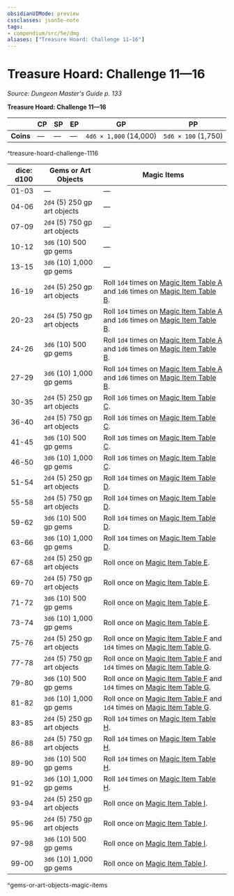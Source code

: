 ```yaml
---
obsidianUIMode: preview
cssclasses: json5e-note
tags:
- compendium/src/5e/dmg
aliases: ["Treasure Hoard: Challenge 11—16"]
---
```

# Treasure Hoard: Challenge 11—16
*Source: Dungeon Master's Guide p. 133* 

**Treasure Hoard: Challenge 11—16**

|  | CP | SP | EP | GP | PP |
|--|----|----|----|----|----|
| **Coins** | — | — | — | `4d6 × 1,000` (14,000) | `5d6 × 100` (1,750) |
^treasure-hoard-challenge-1116

| dice: d100 | Gems or Art Objects | Magic Items |
|------------|---------------------|-------------|
| 01-03 | — | — |
| 04-06 | `2d4` (5) 250 gp art objects | — |
| 07-09 | `2d4` (5) 750 gp art objects | — |
| 10-12 | `3d6` (10) 500 gp gems | — |
| 13-15 | `3d6` (10) 1,000 gp gems | — |
| 16-19 | `2d4` (5) 250 gp art objects | Roll `1d4` times on [Magic Item Table A](compendium/tables/magic-item-table-a.md) and `1d6` times on [Magic Item Table B](compendium/tables/magic-item-table-b.md). |
| 20-23 | `2d4` (5) 750 gp art objects | Roll `1d4` times on [Magic Item Table A](compendium/tables/magic-item-table-a.md) and `1d6` times on [Magic Item Table B](compendium/tables/magic-item-table-b.md). |
| 24-26 | `3d6` (10) 500 gp gems | Roll `1d4` times on [Magic Item Table A](compendium/tables/magic-item-table-a.md) and `1d6` times on [Magic Item Table B](compendium/tables/magic-item-table-b.md). |
| 27-29 | `3d6` (10) 1,000 gp gems | Roll `1d4` times on [Magic Item Table A](compendium/tables/magic-item-table-a.md) and `1d6` times on [Magic Item Table B](compendium/tables/magic-item-table-b.md). |
| 30-35 | `2d4` (5) 250 gp art objects | Roll `1d6` times on [Magic Item Table C](compendium/tables/magic-item-table-c.md). |
| 36-40 | `2d4` (5) 750 gp art objects | Roll `1d6` times on [Magic Item Table C](compendium/tables/magic-item-table-c.md). |
| 41-45 | `3d6` (10) 500 gp gems | Roll `1d6` times on [Magic Item Table C](compendium/tables/magic-item-table-c.md). |
| 46-50 | `3d6` (10) 1,000 gp gems | Roll `1d6` times on [Magic Item Table C](compendium/tables/magic-item-table-c.md). |
| 51-54 | `2d4` (5) 250 gp art objects | Roll `1d4` times on [Magic Item Table D](compendium/tables/magic-item-table-d.md). |
| 55-58 | `2d4` (5) 750 gp art objects | Roll `1d4` times on [Magic Item Table D](compendium/tables/magic-item-table-d.md). |
| 59-62 | `3d6` (10) 500 gp gems | Roll `1d4` times on [Magic Item Table D](compendium/tables/magic-item-table-d.md). |
| 63-66 | `3d6` (10) 1,000 gp gems | Roll `1d4` times on [Magic Item Table D](compendium/tables/magic-item-table-d.md). |
| 67-68 | `2d4` (5) 250 gp art objects | Roll once on [Magic Item Table E](compendium/tables/magic-item-table-e.md). |
| 69-70 | `2d4` (5) 750 gp art objects | Roll once on [Magic Item Table E](compendium/tables/magic-item-table-e.md). |
| 71-72 | `3d6` (10) 500 gp gems | Roll once on [Magic Item Table E](compendium/tables/magic-item-table-e.md). |
| 73-74 | `3d6` (10) 1,000 gp gems | Roll once on [Magic Item Table E](compendium/tables/magic-item-table-e.md). |
| 75-76 | `2d4` (5) 250 gp art objects | Roll once on [Magic Item Table F](compendium/tables/magic-item-table-f.md) and `1d4` times on [Magic Item Table G](compendium/tables/magic-item-table-g.md). |
| 77-78 | `2d4` (5) 750 gp art objects | Roll once on [Magic Item Table F](compendium/tables/magic-item-table-f.md) and `1d4` times on [Magic Item Table G](compendium/tables/magic-item-table-g.md). |
| 79-80 | `3d6` (10) 500 gp gems | Roll once on [Magic Item Table F](compendium/tables/magic-item-table-f.md) and `1d4` times on [Magic Item Table G](compendium/tables/magic-item-table-g.md). |
| 81-82 | `3d6` (10) 1,000 gp gems | Roll once on [Magic Item Table F](compendium/tables/magic-item-table-f.md) and `1d4` times on [Magic Item Table G](compendium/tables/magic-item-table-g.md). |
| 83-85 | `2d4` (5) 250 gp art objects | Roll `1d4` times on [Magic Item Table H](compendium/tables/magic-item-table-h.md). |
| 86-88 | `2d4` (5) 750 gp art objects | Roll `1d4` times on [Magic Item Table H](compendium/tables/magic-item-table-h.md). |
| 89-90 | `3d6` (10) 500 gp gems | Roll `1d4` times on [Magic Item Table H](compendium/tables/magic-item-table-h.md). |
| 91-92 | `3d6` (10) 1,000 gp gems | Roll `1d4` times on [Magic Item Table H](compendium/tables/magic-item-table-h.md). |
| 93-94 | `2d4` (5) 250 gp art objects | Roll once on [Magic Item Table I](compendium/tables/magic-item-table-i.md). |
| 95-96 | `2d4` (5) 750 gp art objects | Roll once on [Magic Item Table I](compendium/tables/magic-item-table-i.md). |
| 97-98 | `3d6` (10) 500 gp gems | Roll once on [Magic Item Table I](compendium/tables/magic-item-table-i.md). |
| 99-00 | `3d6` (10) 1,000 gp gems | Roll once on [Magic Item Table I](compendium/tables/magic-item-table-i.md). |
^gems-or-art-objects-magic-items